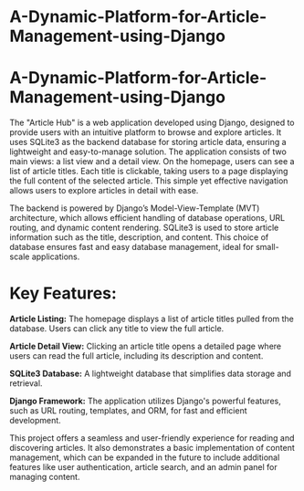 # A-Dynamic-Platform-for-Article-Management-using-Django

# A-Dynamic-Platform-for-Article-Management-using-Django
The "Article Hub" is a web application developed using Django, designed to provide users with an intuitive platform to browse and explore articles. It uses SQLite3 as the backend database for storing article data, ensuring a lightweight and easy-to-manage solution.
The application consists of two main views: a list view and a detail view. On the homepage, users can see a list of article titles. Each title is clickable, taking users to a page displaying the full content of the selected article. This simple yet effective navigation allows users to explore articles in detail with ease.

The backend is powered by Django’s Model-View-Template (MVT) architecture, which allows efficient handling of database operations, URL routing, and dynamic content rendering. SQLite3 is used to store article information such as the title, description, and content. This choice of database ensures fast and easy database management, ideal for small-scale applications.

# Key Features:

**Article Listing:** The homepage displays a list of article titles pulled from the database. Users can click any title to view the full article.

**Article Detail View:** Clicking an article title opens a detailed page where users can read the full article, including its description and content.

**SQLite3 Database:** A lightweight database that simplifies data storage and retrieval.

**Django Framework:** The application utilizes Django's powerful features, such as URL routing, templates, and ORM, for fast and efficient development.

This project offers a seamless and user-friendly experience for reading and discovering articles. It also demonstrates a basic implementation of content management, which can be expanded in the future to include additional features like user authentication, article search, and an admin panel for managing content.
